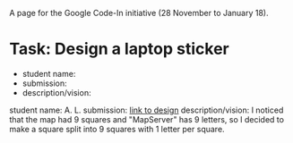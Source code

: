 A page for the Google Code-In initiative (28 November to January 18).

# Task: Design a laptop sticker

* student name:
* submission:
* description/vision:


student name: A. L.
submission: [link to design](https://docs.google.com/document/d/1mQhxiQ3IBtFT6w0JPFgdXe0V9jqWHvz-GK77rUX3HJM/edit?usp=sharing)
description/vision: I noticed that the map had 9 squares and "MapServer" has 9 letters, so I decided to make a square split into 9 squares with 1 letter per square.